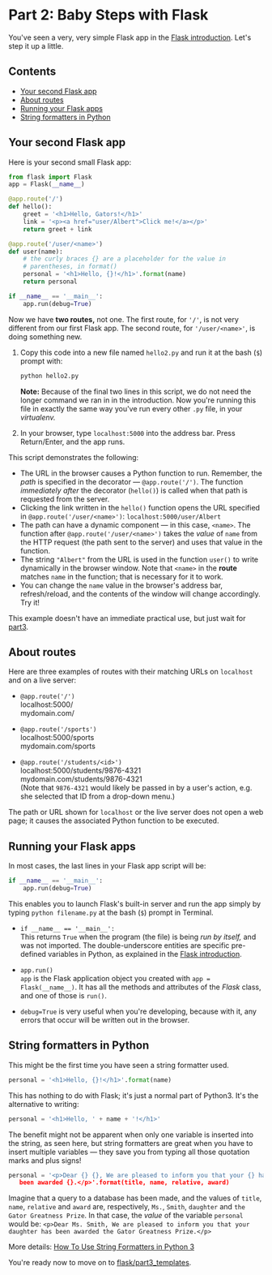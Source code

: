 # Part 2: Baby Steps with Flask

You've seen a very, very simple Flask app in the [Flask introduction](https://github.com/macloo/python-beginners/tree/master/flask). Let's step it up a little.

## Contents

* [Your second Flask app](#your-second-flask-app)
* [About routes](#about-routes)
* [Running your Flask apps](#running-your-flask-apps)
* [String formatters in Python](#string-formatters-in-python)

## Your second Flask app

Here is your second small Flask app:

```python
from flask import Flask
app = Flask(__name__)

@app.route('/')
def hello():
    greet = '<h1>Hello, Gators!</h1>'
    link = '<p><a href="user/Albert">Click me!</a></p>'
    return greet + link

@app.route('/user/<name>')
def user(name):
    # the curly braces {} are a placeholder for the value in
    # parentheses, in format()
    personal = '<h1>Hello, {}!</h1>'.format(name)
    return personal

if __name__ == '__main__':
    app.run(debug=True)
```

Now we have **two routes,** not one. The first route, for `'/'`, is not very different from our first Flask app. The second route, for `'/user/<name>'`, is doing something new.

1. Copy this code into a new file named `hello2.py` and run it at the bash (`$`) prompt with:

   ```bash
   python hello2.py
   ```

   **Note:** Because of the final two lines in this script, we do not need the longer command we ran in in the introduction. Now you're running this file in exactly the same way you've run every other `.py` file, in your *virtualenv.*

2. In your browser, type `localhost:5000` into the address bar. Press Return/Enter, and the app runs.

This script demonstrates the following:

* The URL in the browser causes a Python function to run. Remember, the *path* is specified in the decorator &mdash; `@app.route('/')`. The function *immediately after* the decorator (`hello()`) is called when that path is requested from the server.
* Clicking the link written in the `hello()` function opens the URL specified in `@app.route('/user/<name>')`: `localhost:5000/user/Albert`
* The path can have a dynamic component &mdash; in this case, `<name>`. The function after `@app.route('/user/<name>')` takes the *value* of `name` from the HTTP request (the path sent to the server) and uses that value in the function.
* The string `"Albert"` from the URL is used in the function `user()` to write dynamically in the browser window. Note that `<name>` in the **route** matches `name` in the function; that is necessary for it to work.
* You can change the `name` value in the browser's address bar, refresh/reload, and the contents of the window will change accordingly. Try it!

This example doesn't have an immediate practical use, but just wait for [part3](https://github.com/macloo/python-beginners/tree/master/flask/part3_templates).

## About routes

Here are three examples of routes with their matching URLs on `localhost` and on a live server:

* `@app.route('/')` <br>
   localhost:5000/ <br>
   mydomain.com/

* `@app.route('/sports')` <br>
   localhost:5000/sports <br>
   mydomain.com/sports

* `@app.route('/students/<id>')` <br>
  localhost:5000/students/9876-4321 <br>
  mydomain.com/students/9876-4321 <br>
  (Note that `9876-4321` would likely be passed in by a user's action, e.g. she selected that ID from a drop-down menu.)

The path or URL shown for `localhost` or the live server does not open a web page; it causes the associated Python function to be executed.

## Running your Flask apps

In most cases, the last lines in your Flask app script will be:

```python
if __name__ == '__main__':
    app.run(debug=True)
```

This enables you to launch Flask's built-in server and run the app simply by typing `python filename.py` at the bash (`$`) prompt in Terminal.

* `if __name__ == '__main__':` <br>
   This returns `True` when the program (the file) is being *run by itself,* and was not imported. The double-underscore entities are specific pre-defined variables in Python, as explained in the [Flask introduction](https://github.com/macloo/python-beginners/tree/master/flask).

* `app.run()` <br>
  `app` is the Flask application object you created with `app = Flask(__name__)`. It has all the methods and attributes of the *Flask* class, and one of those is `run()`.

* `debug=True` is very useful when you're developing, because with it, any errors that occur will be written out in the browser.

## String formatters in Python

This might be the first time you have seen a string formatter used.

```python
personal = '<h1>Hello, {}!</h1>'.format(name)
```

This has nothing to do with Flask; it's just a normal part of Python3. It's the alternative to writing:

```python
personal = '<h1>Hello, ' + name + '!</h1>'
```

The benefit might not be apparent when only one variable is inserted into the string, as seen here, but string formatters are great when you have to insert multiple variables &mdash; they save you from typing all those quotation marks and plus signs!

```python
personal = '<p>Dear {} {}, We are pleased to inform you that your {} has
   been awarded {}.</p>'.format(title, name, relative, award)
```

Imagine that a query to a database has been made, and the values of `title`, `name`, `relative` and `award` are, respectively, `Ms.`, `Smith`, `daughter` and `the Gator Greatness Prize`. In that case, the *value* of the variable `personal` would be: `<p>Dear Ms. Smith, We are pleased to inform you that your daughter has been awarded the Gator Greatness Prize.</p>`

More details: [How To Use String Formatters in Python 3](https://www.digitalocean.com/community/tutorials/how-to-use-string-formatters-in-python-3)

You're ready now to move on to [flask/part3_templates](https://github.com/macloo/python-beginners/tree/master/flask/part3_templates).
